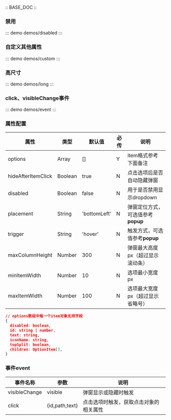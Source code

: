 :: BASE_DOC ::

### 禁用
::: demo demos/disabled 
:::

### 自定义其他属性
::: demo demos/custom 
:::

### 高尺寸
::: demo demos/long 
:::

### click、visibleChange事件
::: demo demos/event 
:::

### 属性配置

| 属性 | 类型 | 默认值 | 必传 | 说明 |
|-----|-----|-----|-----|-----|
|options|Array|[]|Y|item格式参考下面备注|
|hideAfterItemClick|Boolean|true|N|点击选项后是否自动隐藏弹窗|
|disabled|Boolean|false|N|用于是否禁用显示dropdown|
|placement|String|'bottomLeft'|N|弹窗定位方式，可选值参考**popup**|
|trigger|String|'hover'|N|触发方式，可选值参考**popup**|
|maxColumnHeight|Number|300|N|弹窗最大高度px（超过显示滚动条）|
|minItemWidth|Number|10|N|选项最小宽度px|
|maxItemWidth|Number|100|N|选项最大宽度px（超过显示省略号）|

```json
// options数组中每一个item对象支持字段
{
  disabled: boolean,
  id: string | number,
  text: string,
  iconName: string,
  topSplit: boolean,
  children: OptionItem[],
}
```

### 事件event

| 事件名称 | 参数 | 说明 |
|-----|-----|-----|
|visibleChange|visible|弹窗显示或隐藏时触发|
|click|{id,path,text}|点击选项时触发，获取点击对象的相关属性|
